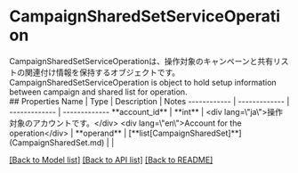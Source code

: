 # CampaignSharedSetServiceOperation

<div lang=\"ja\">CampaignSharedSetServiceOperationは、操作対象のキャンペーンと共有リストの関連付け情報を保持するオブジェクトです。</div> <div lang=\"en\">CampaignSharedSetServiceOperation is object to hold setup information between campaign and shared list for operation.</div> 
## Properties
Name | Type | Description | Notes
------------ | ------------- | ------------- | -------------
**account_id** | **int** | &lt;div lang&#x3D;\&quot;ja\&quot;&gt;操作対象のアカウントです。&lt;/div&gt; &lt;div lang&#x3D;\&quot;en\&quot;&gt;Account for the operation&lt;/div&gt;  | 
**operand** | [**list[CampaignSharedSet]**](CampaignSharedSet.md) |  | 

[[Back to Model list]](../README.md#documentation-for-models) [[Back to API list]](../README.md#documentation-for-api-endpoints) [[Back to README]](../README.md)


